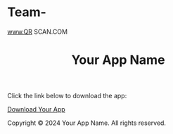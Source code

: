 # Team-
www.QR SCAN.COM
<!DOCTYPE html>
<html lang="en">
<head>
    <meta charset="UTF-8">
    <meta name="viewport" content="width=device-width, initial-scale=1.0">
    <title>Your App Download Page</title>
</head>
<body>
    <header>
        <h1>Your App Name</h1>
    </header>
    <main>
        <p>Click the link below to download the app:</p>
        <a href="path/to/your-app.apk" download>Download Your App</a>
    </main>
    <footer>
        <p>Copyright © 2024 Your App Name. All rights reserved.</p>
    </footer>
</body>
</html>
